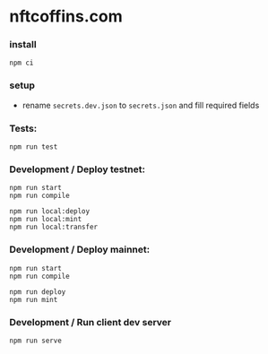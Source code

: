 # nftcoffins.com

### install
```
npm ci
```
### setup
- rename `secrets.dev.json` to `secrets.json` and fill required fields

### Tests:

```
npm run test
```

### Development / Deploy testnet:

```
npm run start
npm run compile

npm run local:deploy
npm run local:mint
npm run local:transfer
```

### Development / Deploy mainnet:

```
npm run start
npm run compile

npm run deploy
npm run mint
```

### Development / Run client dev server

```
npm run serve
```
